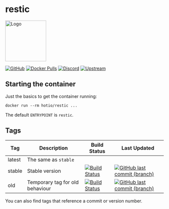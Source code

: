 # restic

<img src="https://raw.githubusercontent.com/hotio/docker-restic/master/img/restic.png" alt="Logo" height="130" width="130">

[![GitHub](https://img.shields.io/badge/source-github-lightgrey)](https://github.com/hotio/docker-restic)
[![Docker Pulls](https://img.shields.io/docker/pulls/hotio/restic)](https://hub.docker.com/r/hotio/restic)
[![Discord](https://img.shields.io/discord/610068305893523457?color=738ad6&label=discord&logo=discord&logoColor=white)](https://discord.gg/3SnkuKp)
[![Upstream](https://img.shields.io/badge/upstream-project-yellow)](https://github.com/restic/restic)

## Starting the container

Just the basics to get the container running:

```shell
docker run --rm hotio/restic ...
```

The default `ENTRYPOINT` is `restic`.

## Tags

| Tag      | Description                     | Build Status                                                                                                                                          | Last Updated                                                                                                                                                  |
| ---------|---------------------------------|-------------------------------------------------------------------------------------------------------------------------------------------------------|---------------------------------------------------------------------------------------------------------------------------------------------------------------|
| latest   | The same as `stable`            |                                                                                                                                                       |                                                                                                                                                               |
| stable   | Stable version                  | [![Build Status](https://cloud.drone.io/api/badges/hotio/docker-restic/status.svg?ref=refs/heads/stable)](https://cloud.drone.io/hotio/docker-restic) | [![GitHub last commit (branch)](https://img.shields.io/github/last-commit/hotio/docker-restic/stable)](https://github.com/hotio/docker-restic/commits/stable) |
| old      | Temporary tag for old behaviour | [![Build Status](https://cloud.drone.io/api/badges/hotio/docker-restic/status.svg?ref=refs/heads/old)](https://cloud.drone.io/hotio/docker-restic)    | [![GitHub last commit (branch)](https://img.shields.io/github/last-commit/hotio/docker-restic/old)](https://github.com/hotio/docker-restic/commits/old)       |

You can also find tags that reference a commit or version number.
